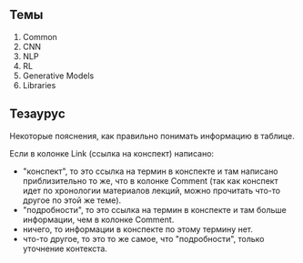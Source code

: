 
## Темы

1. Common
2. CNN
3. NLP
4. RL
5. Generative Models
6. Libraries

## Тезаурус

Некоторые пояснения, как правильно понимать информацию в таблице.

Если в колонке Link (ссылка на конспект) написано:
* "конспект", то это ссылка на термин в конспекте и там написано приблизительно то же, что в колонке Comment
(так как конспект идет по хронологии материалов лекций, можно прочитать что-то другое по этой же теме).
* "подробности", то это ссылка на термин в конспекте и там больше информации, чем в колонке Comment.
* ничего, то информации в конспекте по этому термину нет.
* что-то другое, то это то же самое, что "подробности", только уточнение контекста.
